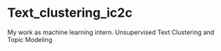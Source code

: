 # Text_clustering_ic2c
My work as machine learning intern. Unsupervised Text Clustering and Topic Modeling
